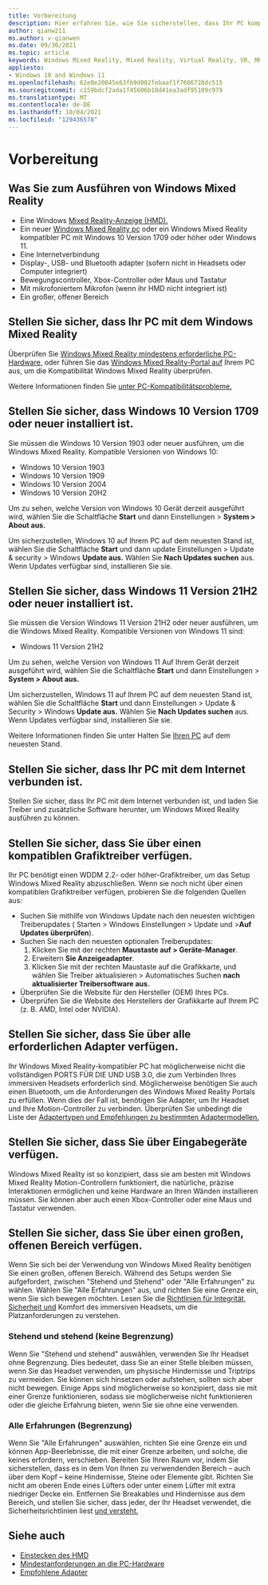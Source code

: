```yaml
---
title: Vorbereitung
description: Hier erfahren Sie, wie Sie sicherstellen, dass Ihr PC kompatibel und für eine Vielzahl Windows Mixed Reality anwendungsbereit ist.
author: qianw211
ms.author: v-qianwen
ms.date: 09/30/2021
ms.topic: article
keywords: Windows Mixed Reality, Mixed Reality, Virtual Reality, VR, MR, kompatibel, Kompatibilität, Erste Schritte, Setup, PC, Systemanforderungen
appliesto:
- Windows 10 and Windows 11
ms.openlocfilehash: 62e0e20045e63fb9d002febaaf1f7666728dc515
ms.sourcegitcommit: c159bdcf2ada1f45606b10d41ea3adf95109c979
ms.translationtype: MT
ms.contentlocale: de-DE
ms.lasthandoff: 10/04/2021
ms.locfileid: "129436578"
---
```

# <a name="before-you-start"></a>Vorbereitung

## <a name="what-youll-need-to-run-windows-mixed-reality"></a>Was Sie zum Ausführen von Windows Mixed Reality

* Eine Windows [Mixed Reality-Anzeige (HMD).](https://www.microsoft.com/en-us/windows/windows-mixed-reality-devices)
* Ein neuer [Windows Mixed Reality pc](https://support.microsoft.com/en-us/help/4039260/windows-10-mixed-reality-pc-hardware-guidelines) oder ein Windows Mixed Reality kompatibler PC mit Windows 10 Version 1709 oder höher oder Windows 11.
* Eine Internetverbindung
* Display-, USB- und Bluetooth adapter (sofern nicht in Headsets oder Computer integriert)
* Bewegungscontroller, Xbox-Controller oder Maus und Tastatur
* Mit mikrofoniertem Mikrofon (wenn ihr HMD nicht integriert ist)
* Ein großer, offener Bereich

## <a name="make-sure-your-pc-is-compatible-with-windows-mixed-reality"></a>Stellen Sie sicher, dass Ihr PC mit dem Windows Mixed Reality

Überprüfen Sie [Windows Mixed Reality mindestens erforderliche PC-Hardware,](windows-mixed-reality-minimum-pc-hardware-compatibility-guidelines.md) oder führen Sie das [Windows Mixed Reality-Portal auf](install-windows-mixed-reality.md#launch-mixed-reality-portal) Ihrem PC aus, um die Kompatibilität Windows Mixed Reality überprüfen.

Weitere Informationen finden Sie [unter PC-Kompatibilitätsprobleme.](https://support.microsoft.com/help/4045777/windows-10-get-help-with-pc-compatibility-in-windows-mixed-reality)

## <a name="make-sure-you-have-the-windows-10-version-1709-or-newer-installed"></a>Stellen Sie sicher, dass Windows 10 Version 1709 oder neuer installiert ist.

Sie müssen die Windows 10 Version 1903 oder neuer ausführen, um die Windows Mixed Reality. Kompatible Versionen von Windows 10:

* Windows 10 Version 1903
* Windows 10 Version 1909
* Windows 10 Version 2004
* Windows 10 Version 20H2

Um zu sehen, welche Version von Windows 10 Gerät derzeit ausgeführt wird, wählen Sie die Schaltfläche **Start** und dann Einstellungen > **System > About aus.**

Um sicherzustellen, Windows 10 auf Ihrem PC auf dem neuesten Stand ist, wählen Sie die Schaltfläche **Start** und dann update Einstellungen > Update & security > Windows **Update aus.**  Wählen Sie **Nach Updates suchen** aus. Wenn Updates verfügbar sind, installieren Sie sie.

## <a name="make-sure-you-have-the-windows-11-version-21h2-or-newer-installed"></a>Stellen Sie sicher, dass Windows 11 Version 21H2 oder neuer installiert ist.

Sie müssen die Version Windows 11 Version 21H2 oder neuer ausführen, um die Windows Mixed Reality. Kompatible Versionen von Windows 11 sind:

* Windows 11 Version 21H2

Um zu sehen, welche Version von Windows 11 Auf Ihrem Gerät derzeit ausgeführt wird, wählen Sie die Schaltfläche **Start** und dann Einstellungen > **System > About aus.**

Um sicherzustellen, Windows 11 auf Ihrem PC auf dem neuesten Stand ist, wählen Sie die Schaltfläche **Start** und dann Einstellungen > Update & Security > Windows **Update aus.**  Wählen Sie **Nach Updates suchen** aus. Wenn Updates verfügbar sind, installieren Sie sie.

Weitere Informationen finden Sie unter Halten Sie [Ihren PC](https://support.microsoft.com/help/12373/windows-update-faq) auf dem neuesten Stand.

## <a name="make-sure-your-pc-is-connected-to-the-internet"></a>Stellen Sie sicher, dass Ihr PC mit dem Internet verbunden ist.

Stellen Sie sicher, dass Ihr PC mit dem Internet verbunden ist, und laden Sie Treiber und zusätzliche Software herunter, um Windows Mixed Reality ausführen zu können.

## <a name="make-sure-you-have-a-compatible-graphics-driver"></a>Stellen Sie sicher, dass Sie über einen kompatiblen Grafiktreiber verfügen.

Ihr PC benötigt einen WDDM 2.2- oder höher-Grafiktreiber, um das Setup Windows Mixed Reality abzuschließen. Wenn sie noch nicht über einen kompatiblen Grafiktreiber verfügen, probieren Sie die folgenden Quellen aus:

* Suchen Sie mithilfe von Windows Update nach den neuesten wichtigen Treiberupdates ( Starten > Windows Einstellungen > Update und >**Auf Updates überprüfen**).
* Suchen Sie nach den neuesten optionalen Treiberupdates:
    1. Klicken Sie mit der rechten **Maustaste auf > Geräte-Manager**.
    2. Erweitern **Sie Anzeigeadapter**.
    3. Klicken Sie mit der rechten Maustaste auf die Grafikkarte, und wählen Sie Treiber aktualisieren > Automatisches Suchen **nach aktualisierter Treibersoftware aus.**
* Überprüfen Sie die Website für den Hersteller (OEM) Ihres PCs.
* Überprüfen Sie die Website des Herstellers der Grafikkarte auf Ihrem PC (z. B. AMD, Intel oder NVIDIA).

## <a name="make-sure-that-you-have-any-required-adapters"></a>Stellen Sie sicher, dass Sie über alle erforderlichen Adapter verfügen.

Ihr Windows Mixed Reality-kompatibler PC hat möglicherweise nicht die vollständigen PORTS FÜR DIE UND USB 3.0, die zum Verbinden Ihres immersiven Headsets erforderlich sind. Möglicherweise benötigen Sie auch einen Bluetooth, um die Anforderungen des Windows Mixed Reality Portals zu erfüllen.  Wenn dies der Fall ist, benötigen Sie Adapter, um Ihr Headset und Ihre Motion-Controller zu verbinden. Überprüfen Sie unbedingt die Liste der [Adaptertypen und Empfehlungen zu bestimmten Adaptermodellen.](recommended-adapters-for-windows-mixed-reality-capable-pcs.md)

## <a name="make-sure-that-you-have-input-devices"></a>Stellen Sie sicher, dass Sie über Eingabegeräte verfügen.

Windows Mixed Reality ist so konzipiert, dass sie am besten mit Windows Mixed Reality Motion-Controllern funktioniert, die natürliche, präzise Interaktionen ermöglichen und keine Hardware an Ihren Wänden installieren müssen. Sie können aber auch einen Xbox-Controller oder eine Maus und Tastatur verwenden.

## <a name="make-sure-that-you-have-a-large-open-space"></a>Stellen Sie sicher, dass Sie über einen großen, offenen Bereich verfügen.

Wenn Sie sich bei der Verwendung von Windows Mixed Reality benötigen Sie einen großen, offenen Bereich.  Während des Setups werden Sie aufgefordert, zwischen "Stehend und Stehend" oder "Alle Erfahrungen" zu wählen. Wählen Sie "Alle Erfahrungen" aus, und richten Sie eine Grenze ein, wenn Sie sich bewegen möchten. Lesen Sie die [Richtlinien für Integrität, Sicherheit und](wmr-health-safety-comfort.md) Komfort des immersiven Headsets, um die Platzanforderungen zu verstehen.

### <a name="seated-and-standing-no-boundary"></a>Stehend und stehend (keine Begrenzung)

Wenn Sie "Stehend und stehend" auswählen, verwenden Sie Ihr Headset ohne Begrenzung. Dies bedeutet, dass Sie an einer Stelle bleiben müssen, wenn Sie das Headset verwenden, um physische Hindernisse und Triptrips zu vermeiden. Sie können sich hinsetzen oder aufstehen, sollten sich aber nicht bewegen. Einige Apps sind möglicherweise so konzipiert, dass sie mit einer Grenze funktionieren, sodass sie möglicherweise nicht funktionieren oder die gleiche Erfahrung bieten, wenn Sie sie ohne eine verwenden.

### <a name="all-experiences-boundary"></a>Alle Erfahrungen (Begrenzung)

Wenn Sie "Alle Erfahrungen" auswählen, richten Sie eine Grenze ein und können App-Beerlebnisse, die mit einer Grenze arbeiten, und solche, die keines erfordern, verschieben. Bereiten Sie Ihren Raum vor, indem Sie sicherstellen, dass es in dem Von Ihnen zu verwendenden Bereich – auch über dem Kopf – keine Hindernisse, Steine oder Elemente gibt. Richten Sie nicht am oberen Ende eines Lüfters oder unter einem Lüfter mit extra niedriger Decke ein. Entfernen Sie Breakables und Hindernisse aus dem Bereich, und stellen Sie sicher, dass jeder, der Ihr Headset verwendet, die Sicherheitsrichtlinien liest [und versteht.](https://support.microsoft.com/en-us/help/4039969/windows-10-mixed-reality-immersive-headset-health-safety-comfort)

## <a name="see-also"></a>Siehe auch

* [Einstecken des HMD](plug-in-your-headset.md)
* [Mindestanforderungen an die PC-Hardware](windows-mixed-reality-minimum-pc-hardware-compatibility-guidelines.md)
* [Empfohlene Adapter](recommended-adapters-for-windows-mixed-reality-capable-pcs.md)